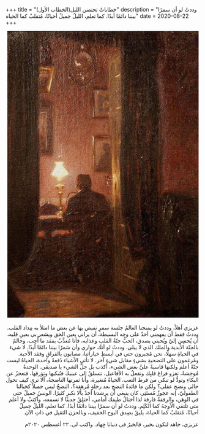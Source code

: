 +++
title = "خطاباتٌ تحتضن الليل(الخطاب الأول)"
description = "وددتُ لو أن سمرًا بيننا دائمًا أبدًا. كما تعلم، الليلُ جميلٌ أحيانًا، مُتقلبٌ كما الحياة"
date = 2020-08-22
+++


<div dir="rtl">

![night-words-01](night-words-01.jpg)

عزيزي أهلاً،
وددتُ لو يمنحنا العالمُ جلسة سمرٍ نفيض بها عن بعض ما امتلأ به مِداد القلب. وددتُ فقط أن يفهمني أحدٌ على وجه البسيطة، أن يراني بعين الحق ويشعر بي بعينِ قلبه، أن يُحسِن إليّ ويُحبني بصدق، الحبُّ جنّةُ القلبِ وعذابه، فأنا مُعذَّبٌ بفقد ما أُحِب، وحالمٌ بالجنّة الأبدية والملك الذي لا يبلى.
وددتُ لو أنك جواري وأن سَمرًا بيننا دائمًا أبدًا.
لا شيء في الحياةِ سهلًا، نحن مُجبرون حتى في أبسطِ خياراتنا، مصابون بالفراقِ وفقد الأحبة. ومُرغمون على التضحيةِ بشيءٍ مقابل شيءٍ آخر. لا تأتي الأشياء دُفعةً واحدة، الحياةُ ليست جنّةً أعلم ولكنها قاسيةٌ عليَّ بعض الشيء، أكذب بل جلَّ الشيء يا صديقي.
الوحدةُ مُوحِشةٌ، تغزو فراغ قلبِك وتفعلُ به الأفاعيل، تتسلقُ إلى عينيكَ فتُبكيها وتؤرقها، فتعجزُ عن البكاءِ وتودُّ لو تبكي من فرط التعب.
الحياةُ مُتغيرة، وأنا ثمرتها الناضجةُ، ألا ترى كيف تحول حالي ونضج عقلي؟ ولكن ما فائدةُ النضجِ بعد رحلةٍ مُرهقة؟، النضجُ ليس جميلاً كخيالنا الطفوليّ،  إنه عجوزٌ مُستَتِر، كان ينبغي أن يرشدنا أحدٌ بألا نكبر كثيرًا.
الونسُ جميلٌ حتى في الوهَن، والرِفقةُ فارقة لذا أختالُ طيفك أمامي، أختلِقُ حديثًا لا تسمعه، وأكتبُ ولا أعلم متى تلتقي الأوجهُ كما الكَلِم. 
وددتُ لو أن سمرًا بيننا دائمًا أبدًا. كما تعلم، الليلُ جميلٌ أحيانًا، مُتقلبٌ كما الحياة، يليقُ بصِدق البوح الخفيف، وبالحزن الثقيل في ذاتِ الآن.

عزيزي، جاهد لتكون بخير، فالخيرُ في دنيانا جِهاد.
واكتب لي.
٢٢ أغسطس ٢٠٢٠م

</div>